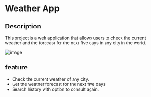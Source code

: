 # Weather App

## Description

This project is a web application that allows users to check the current weather and the forecast for the next five days in any city in the world.






![image](https://github.com/rickenofficial/clima/assets/70503436/608a3933-8c28-4221-aac6-d5631dcc91a7)



## feature

- Check the current weather of any city.
- Get the weather forecast for the next five days.
- Search history with option to consult again.




